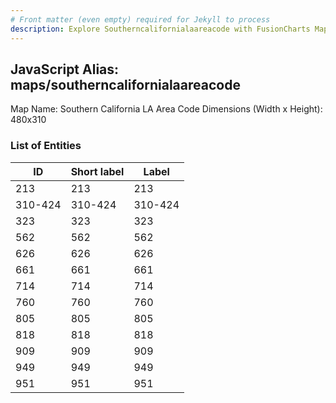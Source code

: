 ```yaml
---
# Front matter (even empty) required for Jekyll to process
description: Explore Southerncalifornialaareacode with FusionCharts Maps – Detailed features for seamless integration. Try now & enhance your data visualization today! 
---
```


## JavaScript Alias: maps/southerncalifornialaareacode

Map Name: Southern California LA Area Code
Dimensions (Width x Height): 480x310





### List of Entities

ID | Short label | Label
---|---|---|
213|213|213
310-424|310-424|310-424
323|323|323
562|562|562
626|626|626
661|661|661
714|714|714
760|760|760
805|805|805
818|818|818
909|909|909
949|949|949
951|951|951

